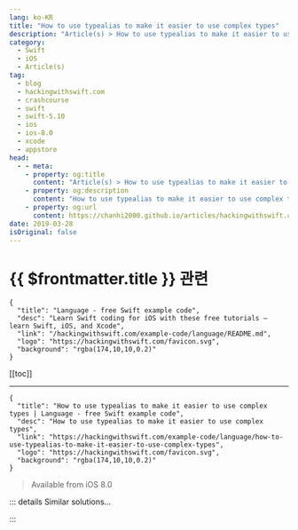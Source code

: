 ```yaml
---
lang: ko-KR
title: "How to use typealias to make it easier to use complex types"
description: "Article(s) > How to use typealias to make it easier to use complex types"
category:
  - Swift
  - iOS
  - Article(s)
tag: 
  - blog
  - hackingwithswift.com
  - crashcourse
  - swift
  - swift-5.10
  - ios
  - ios-8.0
  - xcode
  - appstore
head:
  - - meta:
    - property: og:title
      content: "Article(s) > How to use typealias to make it easier to use complex types"
    - property: og:description
      content: "How to use typealias to make it easier to use complex types"
    - property: og:url
      content: https://chanhi2000.github.io/articles/hackingwithswift.com/example-code/language/how-to-use-typealias-to-make-it-easier-to-use-complex-types.html
date: 2019-03-28
isOriginal: false
---
```


# {{ $frontmatter.title }} 관련

```component VPCard
{
  "title": "Language - free Swift example code",
  "desc": "Learn Swift coding for iOS with these free tutorials – learn Swift, iOS, and Xcode",
  "link": "/hackingwithswift.com/example-code/language/README.md",
  "logo": "https://hackingwithswift.com/favicon.svg",
  "background": "rgba(174,10,10,0.2)"
}
```

[[toc]]

---

```component VPCard
{
  "title": "How to use typealias to make it easier to use complex types | Language - free Swift example code",
  "desc": "How to use typealias to make it easier to use complex types",
  "link": "https://hackingwithswift.com/example-code/language/how-to-use-typealias-to-make-it-easier-to-use-complex-types",
  "logo": "https://hackingwithswift.com/favicon.svg",
  "background": "rgba(174,10,10,0.2)"
}
```

> Available from iOS 8.0

<!-- TODO: 작성 -->

<!-- 
Although it’s generally a good idea to use structs or classes for defining your types, sometimes you’ll find yourself using tuples. If this happens to you, it’s quite tedious having to type the full definition of your tuple whenever you want to use it, so the `typealias` lets you create a specific name for it:

```swift
typealias Name = (first: String, last: String)
```

Type aliases are also useful when you might want to change the underlying type used for data. For example, you might store a value as a `Float` today, but you want to leave open the option to switch to a `Double` later on. In this situation, you’d use `typealias` like this:

```swift
typealias MyValue = Float
```

You can then go ahead and use `MyValue` everywhere in your code, and if you ever choose to change to `Double` you can just change the type alias and all your code will update.

-->

::: details Similar solutions…

<!--
/quick-start/swiftui/swiftui-tips-and-tricks">SwiftUI tips and tricks 
/example-code/language/how-to-fix-the-error-expression-was-too-complex-to-be-solved-in-reasonable-time">How to fix the error “Expression was too complex to be solved in reasonable time” 
/quick-start/swiftui/whats-the-difference-between-observedobject-state-and-environmentobject">What’s the difference between @ObservedObject, @State, and @EnvironmentObject? 
/example-code/language/how-to-safely-use-reference-types-inside-value-types-with-isknownuniquelyreferenced">How to safely use reference types inside value types with isKnownUniquelyReferenced() 
/quick-start/swiftui/all-swiftui-property-wrappers-explained-and-compared">All SwiftUI property wrappers explained and compared</a>
-->

:::


